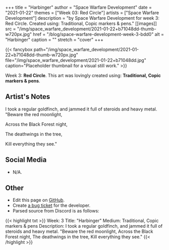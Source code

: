 +++
title =       "Harbinger"
author =      "Space Warfare Development"
date =        "2021-01-22"
themes =      ["Week 03: Red Circle"]
artists =     ["Space Warfare Development"]
description = "by Space Warfare Development for week 3: Red Circle. Created using: Traditional, Copic markers & pens."
[[images]]
      src = "/img/space_warfare_development/2021-01-22+b71048dd-thumb-w720px.jpg"
      href = "/blog/space-warfare-development-week-3-bdd0"
      alt = "Harbinger"
      caption = ""
      stretch = "cover"
+++

{{< fancybox path="/img/space_warfare_development/2021-01-22+b71048dd-thumb-w720px.jpg" file="/img/space_warfare_development/2021-01-22+b71048dd.jpg" caption="Placeholder thumbnail for a visual still work." >}}


Week 3: **Red Circle**. This art was lovingly created using: **Traditional, Copic markers & pens**.

## Artist's Notes

I took a regular goldfinch, and jammed it full of steroids and heavy metal.
"Beware the red moonlight,

Across the Black Forest night,

The deathwings in the tree,

Kill everything they see."

## Social Media

- N/A.

## Other

- Edit this page on [GitHub](https://github.com/teaminkling/web-refresh/edit/main/content/blog/space-warfare-development-week-3-bdd0.md).
- Create [a bug ticket](https://github.com/teaminkling/web-refresh/issues/new?assignees=&labels=bug&template=problem-report.md&title=) for the developer.
- Parsed source from Discord is as follows:

{{< highlight txt >}}
Week:           3
Title:              "Harbinger"
Medium:       Traditional, Copic markers & pens
Description:  I took a regular goldfinch, and jammed it full of steroids and heavy metal.
"Beware the red moonlight,
Across the Black Forest night,
The deathwings in the tree,
Kill everything they see."
{{< /highlight >}}
